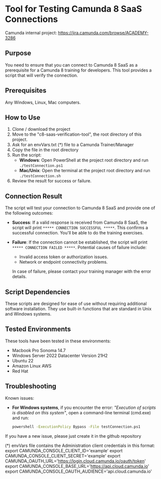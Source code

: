 # Tool for Testing Camunda 8 SaaS Connections

Camunda internal project: https://jira.camunda.com/browse/ACADEMY-3286

## Purpose

You need to ensure that you can connect to Camunda 8 SaaS as a prerequisite for a Camunda 8 training for developers.
This tool provides a script that will verify the connection.

## Prerequisites

Any Windows, Linux, Mac computers.

## How to Use

1. Clone / download the project
2. Move to the "c8-saas-verification-tool", the root directory of this project.
3. Ask for an envVars.txt (\*) file to a Camunda Trainer/Manager
4. Copy the file in the root directory
5. Run the script:
   - **Windows**: Open PowerShell at the project root directory and run `./testConnection.ps1`
   - **Mac/Unix**: Open the terminal at the project root directory and run `./testConnection.sh`
6. Review the result for success or failure.

## Connection Result

The script will test your connection to Camunda 8 SaaS and provide one of the following outcomes:

- **Success**: If a valid response is received from Camunda 8 SaaS, the script will print `***** CONNECTION SUCCESSFUL *****`.
  This confirms a successful connection.
  You'll be able to do the training exercises.
- **Failure**: If the connection cannot be established, the script will print `***** CONNECTION FAILED *****`.
  Potential causes of failure include:

  - Invalid access token or authorization issues.
  - Network or endpoint connectivity problems.

  In case of failure, please contact your training manager with the error details.

## Script Dependencies

These scripts are designed for ease of use without requiring additional software installation.
They use built-in functions that are standard in Unix and Windows systems.

## Tested Environments

These tools have been tested in these environments:

- Macbook Pro Sonoma 14.7
- Windows Server 2022 Datacenter Version 21H2
- Ubuntu 22
- Amazon Linux AWS
- Red Hat

## Troubleshooting

Known issues:

- **For Windows systems**, if you encounter the error: _"Execution of scripts is disabled on this system"_, open a command-line terminal (cmd.exe) and run:
  ```bash
  powershell -ExecutionPolicy Bypass -File testConnection.ps1
  ```

If you have a new issue, please just create it in the github repository

(\*) envVars file contains the Administration client credentials in this format:
export CAMUNDA_CONSOLE_CLIENT_ID='example'
export CAMUNDA_CONSOLE_CLIENT_SECRET='example'
export CAMUNDA_OAUTH_URL='https://login.cloud.camunda.io/oauth/token'
export CAMUNDA_CONSOLE_BASE_URL='https://api.cloud.camunda.io'
export CAMUNDA_CONSOLE_OAUTH_AUDIENCE='api.cloud.camunda.io'
